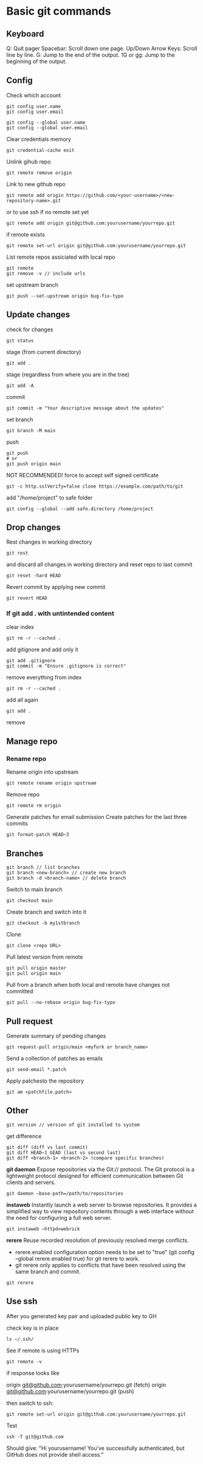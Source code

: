 # Basic git commands
## Keyboard
Q: Quit pager
Spacebar: Scroll down one page.
Up/Down Arrow Keys: Scroll line by line.
G: Jump to the end of the output.
1G or gg: Jump to the beginning of the output.

## Config 
Check which account
```
git config user.name
git config user.email

git config --global user.name
git config --global user.email

```
Clear credentials memory
```
git credential-cache exit
```
Unlink gihub repo 
```
git remote remove origin
```
Link to new github repo
```
git remote add origin https://github.com/<your-username>/<new-repository-name>.git
```

or to use ssh
if no remote set yet
```
git remote add origin git@github.com:yourusername/yourrepo.git
```

if remote exists
```
git remote set-url origin git@github.com:yourusername/yourrepo.git
```

List remote repos assiciated with local repo
```
git remote
git remove -v // include urls
```

set upstream branch
```
git push --set-upstream origin bug-fix-typo
```

## Update changes
check for changes
```
git status
```
stage (from current directory)
```
git add .
```
stage (regardless from where you are in the tree)
```
git add -A
```
commit
```
git commit -m "Your descriptive message about the updates"
```
set branch
```
git branch -M main
```
push
```
git push
# or
git push origin main
```
NOT RECOMMENDED! force to accept self signed certificate
```
git -c http.sslVerify=false clone https://example.com/path/to/git
```
add "/home/project" to safe folder
```
git config --global --add safe.directory /home/project
```
## Drop changes
Rest changes in working directory
```
git rest
```
and discard all changes in working directory and reset repo to last commit
```
git reset -hard HEAD
```

Revert commit by applying new commit
```
git revert HEAD
```

### If git add . with untintended content 
clear index
```
git rm -r --cached .
```

add gitignore and add only it
```
git add .gitignore
git commit -m "Ensure .gitignore is correct"
```

remove everything from index
```
git rm -r --cached .
```

add all again
```
git add .
```

remove 

## Manage repo
### Rename repo

Rename origin into upstream
```
git remote rename origin upstream
```

Remove repo
```
git remote rm origin
```

Generate patches for email submission
Create patches for the last three commits
```
git format-patch HEAD~3
```

## Branches
```
git branch // list branches
git branch <new-branch> // create new branch
git branch -d <branch-name> // delete branch
```

Switch to main branch
```
git checkout main
```

Create branch and switch into it
```
git checkout -b my1stbranch
```

Clone
```
git clone <repo URL>
```

Pull latest version from remote
```
git pull origin master
git pull origin main
```

Pull from a branch when both local and remote have changes not committed
```
git pull --no-rebase origin bug-fix-typo
```

## Pull request
Generate summary of pending changes 
```
git request-pull origin/main <myfork or branch_name>
```

Send a collection of patches as emails
```
git send-email *.patch
```

Apply patchesto the repository
```
git am <patchfile.patch>
```


## Other
```
git version // version of git installed to system
```

get difference
```
git diff (diff vs last commit)
git diff HEAD~1 GEAD (last vs second last)
git diff <branch-1> <branch-2> (compare specific branches)
```

**git daemon**
Expose repositories via the Git:// protocol. The Git protocol is a lightweight protocol designed for efficient communication between Git clients and servers.
```
git daemon –base-path=/path/to/repositories
```

**instaweb**
Instantly launch a web server to browse repositories. It provides a simplified way to view repository contents through a web interface without the need for configuring a full web server.
```
git instaweb –httpd=webrick
```

**rerere**
Reuse recorded resolution of previously resolved merge conflicts. 
 - rerere.enabled configuration option needs to be set to "true" (git config –global rerere.enabled true) for git rerere to work. 
 - git rerere only applies to conflicts that have been resolved using the same branch and commit.
```
git rerere
```

## Use ssh
After you generated key pair and uploaded public key to GH

check key is in place
```
ls ~/.ssh/
```

See if remote is using HTTPs
```
git remote -v
```
if response looks like

origin  git@github.com:yourusername/yourrepo.git (fetch)
origin  git@github.com:yourusername/yourrepo.git (push)


then switch to ssh:
```
git remote set-url origin git@github.com:yourusername/yourrepo.git
```

Test
```
ssh -T git@github.com
```

Should give: "Hi yourusername! You've successfully authenticated, but GitHub does not provide shell access."

